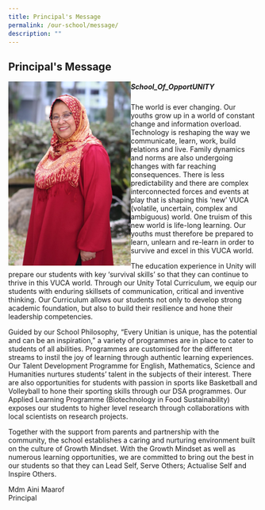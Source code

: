 ```yaml
---
title: Principal's Message
permalink: /our-school/message/
description: ""
---
```

## Principal's Message

<img src="/images/P - Mdm Aini.jpg" style="width:49%" align=left>

##### School\_Of\_OpportUNITY

The world is ever changing. Our youths grow up in a world of constant change and information overload. Technology is reshaping the way we communicate, learn, work, build relations and live. Family dynamics and norms are also undergoing changes with far reaching consequences. There is less predictability and there are complex interconnected forces and events at play that is shaping this ‘new’ VUCA (volatile, uncertain, complex and ambiguous) world. One truism of this new world is life-long learning. Our youths must therefore be prepared to learn, unlearn and re-learn in order to survive and excel in this VUCA world.

The education experience in Unity will prepare our students with key ‘survival skills’ so that they can continue to thrive in this VUCA world. Through our Unity Total Curriculum, we equip our students with enduring skillsets of communication, critical and inventive thinking. Our Curriculum allows our students not only to develop strong academic foundation, but also to build their resilience and hone their leadership competencies.

Guided by our School Philosophy, “Every Unitian is unique, has the potential and can be an inspiration,” a variety of programmes are in place to cater to students of all abilities. Programmes are customised for the different streams to instil the joy of learning through authentic learning experiences. Our Talent Development Programme for English, Mathematics, Science and Humanities nurtures students’ talent in the subjects of their interest. There are also opportunities for students with passion in sports like Basketball and Volleyball to hone their sporting skills through our DSA programmes. Our Applied Learning Programme (Biotechnology in Food Sustainability) exposes our students to higher level research through collaborations with local scientists on research projects. 

Together with the support from parents and partnership with the community, the school establishes a caring and nurturing environment built on the culture of Growth Mindset. With the Growth Mindset as well as numerous learning opportunities, we are committed to bring out the best in our students so that they can Lead Self, Serve Others; Actualise Self and Inspire Others. 

Mdm Aini Maarof<br>
Principal
